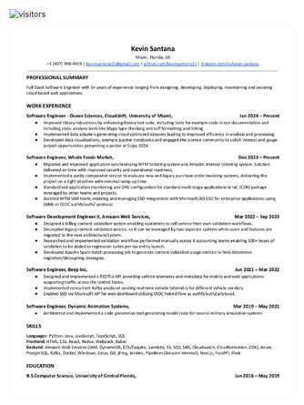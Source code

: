 ![visitors](https://visitor-badge.glitch.me/badge?page_id=kevinsantana11.resume&left_color=green&right_color=red)

![Resume](./kevin_santana-resume-latest.png)
